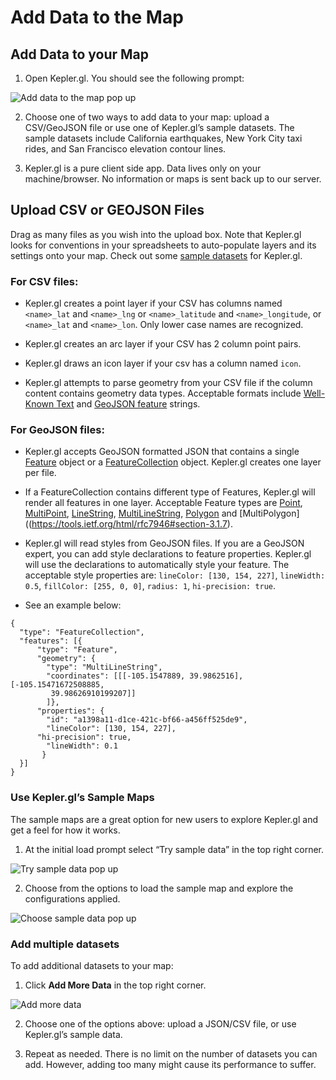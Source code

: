 # Add Data to the Map

## Add Data to your Map
1. Open Kepler.gl. You should see the following prompt:

![Add data to the map pop up](https://d1a3f4spazzrp4.cloudfront.net/kepler.gl/documentation/image42.png "Add data to the map pop up")

2. Choose one of two ways to add data to your map: upload a CSV/GeoJSON file or use one of Kepler.gl’s sample datasets. The sample datasets include California earthquakes, New York City taxi rides, and San Francisco elevation contour lines.

3. Kepler.gl is a pure client side app. Data lives only on your machine/browser.  No information or maps is sent back up to our server.  

## Upload CSV or GEOJSON Files

Drag as many files as you wish into the upload box. Note that Kepler.gl looks for conventions in your spreadsheets to auto-populate layers and its settings onto your map.
Check out some [sample datasets](https://github.com/uber-web/kepler.gl-data) for Kepler.gl.

### For CSV files:

- Kepler.gl creates a point layer if  your CSV has columns named `<name>_lat` and `<name>_lng` or `<name>_latitude` and `<name>_longitude`, or `<name>_lat` and `<name>_lon`. Only lower case names are recognized.

- Kepler.gl creates an arc layer if your CSV has 2 column point pairs.

- Kepler.gl draws an icon layer if your csv has a column named `icon`.

- Kepler.gl attempts to parse geometry from your CSV file if the column content contains geometry data types. Acceptable formats include [Well-Known Text](http://www.postgis.net/docs/ST_AsText.html) and [GeoJSON feature](http://geojson.org/) strings.

### For GeoJSON files:

- Kepler.gl accepts GeoJSON formatted JSON that contains a single [Feature](https://tools.ietf.org/html/rfc7946#section-3.2) object or a [FeatureCollection](https://tools.ietf.org/html/rfc7946#section-3.3) object. Kepler.gl creates one layer per file.

- If a FeatureCollection contains different type of Features, Kepler.gl will render all features in one layer. Acceptable Feature types are [Point](https://tools.ietf.org/html/rfc7946#section-3.1.2), [MultiPoint](https://tools.ietf.org/html/rfc7946#section-3.1.3), [LineString](https://tools.ietf.org/html/rfc7946#section-3.1.4), [MultiLineString](https://tools.ietf.org/html/rfc7946#section-3.1.5), [Polygon](https://tools.ietf.org/html/rfc7946#section-3.1.6) and [MultiPolygon]((https://tools.ietf.org/html/rfc7946#section-3.1.7).

- Kepler.gl will read styles from GeoJSON files. If you are a GeoJSON expert, you can add style declarations to feature properties. Kepler.gl will use the declarations to automatically style your feature. The acceptable style properties are: `lineColor: [130, 154, 227]`, `lineWidth: 0.5`, `fillColor: [255, 0, 0]`, `radius: 1`, `hi-precision: true`.

- See an example below:
```
{
  "type": "FeatureCollection",
  "features": [{
      "type": "Feature",
      "geometry": {
        "type": "MultiLineString",
        "coordinates": [[[-105.1547889, 39.9862516], [-105.15471672508885,
         39.98626910199207]]
        ]},
      "properties": {
        "id": "a1398a11-d1ce-421c-bf66-a456ff525de9",
        "lineColor": [130, 154, 227],
	  "hi-precision": true,
        "lineWidth": 0.1
       }
  }]
}
```

### Use Kepler.gl’s Sample Maps

The sample maps are a great option for new users to explore Kepler.gl and get a feel for how it works. 

1. At the initial load prompt select “Try sample data” in the top right corner.

![Try sample data pop up](https://d1a3f4spazzrp4.cloudfront.net/kepler.gl/documentation/image2.png "Try sample data pop up")

2. Choose from the options to load the sample map and explore the configurations applied.

![Choose sample data pop up](https://d1a3f4spazzrp4.cloudfront.net/kepler.gl/documentation/image5.png "Choose sample data pop up")

### Add multiple datasets

To add additional datasets to your map:

1. Click __Add More Data__ in the top right corner.

![Add more data](https://d1a3f4spazzrp4.cloudfront.net/kepler.gl/documentation/image22.png "Add more data")

2. Choose one of the options above: upload a JSON/CSV file, or use Kepler.gl’s sample data.

3. Repeat as needed. There is no limit on the number of datasets you can add. However, adding too many might cause its performance to suffer.
